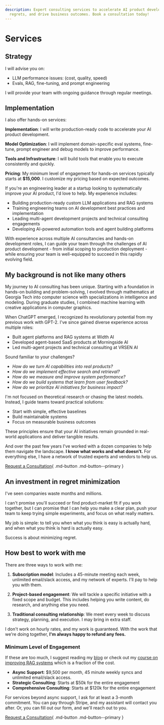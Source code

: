 ```yaml
---
description: Expert consulting services to accelerate AI product development, minimize
  regrets, and drive business outcomes. Book a consultation today!
---
```


# Services

## Strategy
I will advise you on:

- LLM performance issues: (cost, quality, speed)
- Evals, RAG, fine-tuning, and prompt engineering

I will provide your team with ongoing guidance through regular meetings.

## Implementation
I also offer hands-on services:

**Implementation**: I will write production-ready code to accelerate your AI product development.

**Model Optimization**: I will implement domain-specific eval systems, fine-tune, prompt engineer and debug models to improve performance.

**Tools and Infrastructure**: I will build tools that enable you to execute consistently and quickly.

**Pricing**: My minimum level of engagement for hands-on services typically starts at **$15,000**. I customize my pricing based on expected outcomes.


If you're an engineering leader at a startup looking to systematically improve your AI product, I'd love to help. My experience includes:

- Building production-ready custom LLM applications and RAG systems
- Training engineering teams on AI development best practices and implementation
- Leading multi-agent development projects and technical consulting engagements
- Developing AI-powered automation tools and agent building platforms

With experience across multiple AI consultancies and hands-on development roles, I can guide your team through the challenges of AI product development - from initial scoping to production deployment - while ensuring your team is well-equipped to succeed in this rapidly evolving field.



## My background is not like many others

My journey to AI consulting has been unique. Starting with a foundation in hands-on building and problem-solving, I evolved through mathematics at Georgia Tech into computer science with specializations in intelligence and modeling. During graduate studies, I combined machine learning with creative applications in computer graphics.

When ChatGPT emerged, I recognized its revolutionary potential from my previous work with GPT-2. I've since gained diverse experience across multiple roles:

- Built agent platforms and RAG systems at Width AI
- Developed agent-based SaaS products at Morningside AI
- Led multi-agent projects and technical consulting at VRSEN AI

Sound familiar to your challenges?

- *How do we turn AI capabilities into real products?*
- *How do we implement effective search and retrieval?*
- *How do we measure and improve system performance?*
- *How do we build systems that learn from user feedback?*
- *How do we prioritize AI initiatives for business impact?*

I'm not focused on theoretical research or chasing the latest models. Instead, I guide teams toward practical solutions:

- Start with simple, effective baselines
- Build maintainable systems
- Focus on measurable business outcomes

These principles ensure that your AI initiatives remain grounded in real-world applications and deliver tangible results.

And over the past few years I've worked with a dozen companies to help them navigate the landscape. **I know what works and what doesn't.** For everything else, I have a network of trusted experts and vendors to help us.

[Request a Consultation](https://zpk6iwc7ty5.typeform.com/to/jKqWBkbp){ .md-button .md-button--primary }

## An investment in regret minimization

I've seen companies waste months and millions.

I can't promise you'll succeed or find product-market fit if you work together, but I can promise that I can help you make a clear plan, push your team to keep trying simple experiments, and focus on what really matters.

My job is simple: to tell you when what you think is easy is actually hard, and when what you think is hard is actually easy.

Success is about minimizing regret.

## How best to work with me

There are three ways to work with me:

1. **Subscription model**: Includes a 45-minute meeting each week, unlimited email/slack access, and my network of experts. I'll pay to help you with them.

2. **Project-based engagement**: We will tackle a specific initiative with a fixed scope and budget. This includes helping you write content, do research, and anything else you need.

3. **Traditional consulting relationship**: We meet every week to discuss strategy, planning, and execution. I may bring in extra staff.

I don't work on hourly rates, and my work is guaranteed. With the work that we're doing together, **I'm always happy to refund any fees.**

### Minimum Level of Engagement

If these are too much, I suggest reading my [blog](./writing/index.md) or check out my [course on improving RAG systems](./systematically-improve-your-rag.md) which is a fraction of the cost.

- **Async Support**: $9,500 per month, 45 minute weekly syncs and unlimited email/slack access.
- **Strategic Consulting**: Starts at $50k for the entire engagement
- **Comprehensive Consulting**: Starts at $120k for the entire engagement

For services beyond async support, I ask for at least a 3-month commitment. You can pay through Stripe, and my assistant will contact you after. Or, you can fill out our form, and we'll reach out to you.

[Request a Consultation](https://zpk6iwc7ty5.typeform.com/to/jKqWBkbp){ .md-button .md-button--primary }